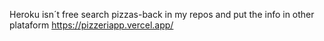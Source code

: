 Heroku isn´t free search pizzas-back in my repos and put the info in other plataform 
https://pizzeriapp.vercel.app/
